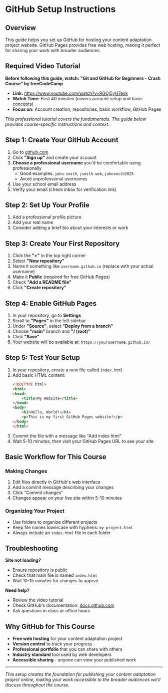 # GitHub Setup Instructions

## Overview
This guide helps you set up GitHub for hosting your content adaptation project website. GitHub Pages provides free web hosting, making it perfect for sharing your work with broader audiences.

## Required Video Tutorial
**Before following this guide, watch:**
**"Git and GitHub for Beginners - Crash Course" by freeCodeCamp**
- **Link:** https://www.youtube.com/watch?v=RGOj5yH7evk
- **Watch Time:** First 40 minutes (covers account setup and basic concepts)
- **Focus on:** Account creation, repositories, basic workflow, GitHub Pages

*This professional tutorial covers the fundamentals. The guide below provides course-specific instructions and context.*

## Step 1: Create Your GitHub Account

1. Go to [github.com](https://github.com)
2. Click **"Sign up"** and create your account
3. **Choose a professional username** you'd be comfortable using professionally
   - Good examples: `john-smith`, `jsmith-web`, `johnsmith2025`
   - Avoid unprofessional usernames
4. Use your school email address
5. Verify your email (check inbox for verification link)

## Step 2: Set Up Your Profile

1. Add a professional profile picture
2. Add your real name
3. Consider adding a brief bio about your interests or work

## Step 3: Create Your First Repository

1. Click the **"+"** in the top right corner
2. Select **"New repository"**
3. Name it something like `username.github.io` (replace with your actual username)
4. Make it **Public** (required for free GitHub Pages)
5. Check **"Add a README file"**
6. Click **"Create repository"**

## Step 4: Enable GitHub Pages

1. In your repository, go to **Settings**
2. Scroll to **"Pages"** in the left sidebar
3. Under **"Source"**, select **"Deploy from a branch"**
4. Choose **"main"** branch and **"/ (root)"**
5. Click **"Save"**
6. Your website will be available at: `https://yourusername.github.io/`

## Step 5: Test Your Setup

1. In your repository, create a new file called `index.html`
2. Add basic HTML content:
   ```html
   <!DOCTYPE html>
   <html>
   <head>
       <title>My Website</title>
   </head>
   <body>
       <h1>Hello, World!</h1>
       <p>This is my first GitHub Pages website!</p>
   </body>
   </html>
   ```
3. Commit the file with a message like "Add index.html"
4. Wait 5-10 minutes, then visit your GitHub Pages URL to see your site

## Basic Workflow for This Course

### Making Changes
1. Edit files directly in GitHub's web interface
2. Add a commit message describing your changes
3. Click "Commit changes"
4. Changes appear on your live site within 5-10 minutes

### Organizing Your Project
- Use folders to organize different projects
- Keep file names lowercase with hyphens: `my-project.html`
- Always include an `index.html` file in each folder

## Troubleshooting

**Site not loading?**
- Ensure repository is public
- Check that main file is named `index.html`
- Wait 10-15 minutes for changes to appear

**Need help?**
- Review the video tutorial
- Check GitHub's documentation: [docs.github.com](https://docs.github.com)
- Ask questions in class or office hours

## Why GitHub for This Course

- **Free web hosting** for your content adaptation project
- **Version control** to track your progress
- **Professional portfolio** that you can share with others
- **Industry standard** tool used by web developers
- **Accessible sharing** - anyone can view your published work

---

*This setup creates the foundation for publishing your content adaptation project online, making your work accessible to the broader audiences we'll discuss throughout the course.*
